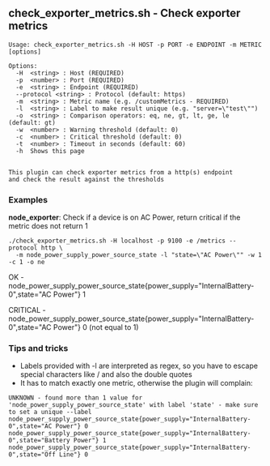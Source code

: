 ## check_exporter_metrics.sh - Check exporter metrics
```
Usage: check_exporter_metrics.sh -H HOST -p PORT -e ENDPOINT -m METRIC [options]

Options:
  -H  <string> : Host (REQUIRED)
  -p  <number> : Port (REQUIRED)
  -e  <string> : Endpoint (REQUIRED)
  --protocol <string> : Protocol (default: https)
  -m  <string> : Metric name (e.g. /customMetrics - REQUIRED)
  -l  <string> : Label to make result unique (e.g. "server=\"test\"")
  -o  <string> : Comparison operators: eq, ne, gt, lt, ge, le (default: gt)
  -w  <number> : Warning threshold (default: 0)
  -c  <number> : Critical threshold (default: 0)
  -t  <number> : Timeout in seconds (default: 60)
  -h  Shows this page


This plugin can check exporter metrics from a http(s) endpoint
and check the result against the thresholds
```

### Examples

**node_exporter**: Check if a device is on AC Power, return critical if the metric does not return 1
```
./check_exporter_metrics.sh -H localhost -p 9100 -e /metrics --protocol http \
  -m node_power_supply_power_source_state -l "state=\"AC Power\"" -w 1 -c 1 -o ne
```
OK - node_power_supply_power_source_state{power_supply="InternalBattery-0",state="AC Power"} 1

CRITICAL - node_power_supply_power_source_state{power_supply="InternalBattery-0",state="AC Power"} 0 (not equal to 1)

### Tips and tricks
- Labels provided with -l are interpreted as regex, so you have to escape special characters like / and also the double quotes
- It has to match exactly one metric, otherwise the plugin will complain:
```
UNKNOWN - found more than 1 value for 'node_power_supply_power_source_state' with label 'state' - make sure to set a unique --label
node_power_supply_power_source_state{power_supply="InternalBattery-0",state="AC Power"} 0
node_power_supply_power_source_state{power_supply="InternalBattery-0",state="Battery Power"} 1
node_power_supply_power_source_state{power_supply="InternalBattery-0",state="Off Line"} 0
```
